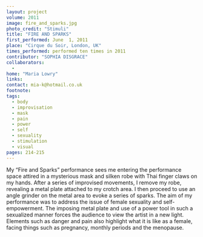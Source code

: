 ```yaml
---
layout: project
volume: 2011
image: fire_and_sparks.jpg
photo_credit: "Stimuli"
title: "FIRE AND SPARKS"
first_performed: June  1, 2011
place: "Cirque du Soir, London, UK"
times_performed: performed ten times in 2011
contributor: "SOPHIA DISGRACE"
collaborators: 
  - 
home: "Maria Lowry"
links: 
contact: mia-k@hotmail.co.uk
footnote: 
tags: 
  - body
  - improvisation
  - mask
  - pain
  - power
  - self
  - sexuality
  - stimulation
  - visual
pages: 214-215
---
```


My “Fire and Sparks” performance sees me entering the performance space attired in a mysterious mask and silken robe with Thai finger claws on my hands. After a series of improvised movements, I remove my robe, revealing a metal plate attached to my crotch area. I then proceed to use an angle grinder on the metal area to evoke a series of sparks. The aim of my performance was to address the issue of female sexuality and self-empowerment. The imposing metal plate and use of a power tool in such a sexualized manner forces the audience to view the artist in a new light. Elements such as danger and pain also highlight what it is like as a female, facing things such as pregnancy, monthly periods and the menopause.
